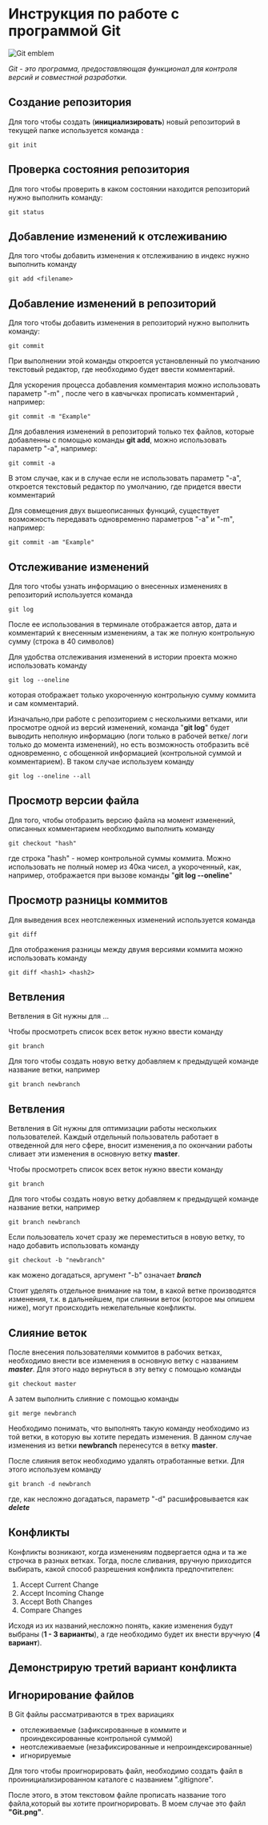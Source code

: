# Инструкция по работе с программой Git

![Git emblem](Git.png)

_Git   - это программа, предоставляющая функционал для контроля версий и совместной разработки._

## Создание репозитория

Для того чтобы создать (**инициализировать**) новый репозиторий в текущей папке используется команда : 

    git init

 ## Проверка состояния репозитория

 Для того чтобы проверить в каком состоянии находится репозиторий нужно выполнить команду:

    git status

## Добавление изменений к отслеживанию

Для того чтобы добавить изменения к отслеживанию в индекс нужно выполнить команду 

    git add <filename>

## Добавление изменений в репозиторий

Для того чтобы добавить изменения в репозиторий нужно выполнить команду:

    git commit

При выполнении этой команды откроется установленный по умолчанию текстовый редактор, где необходимо будет ввести комментарий. 

Для ускорения процесса добавления комментария можно использовать параметр "-m" , после чего в кавчычках прописать комментарий , например:

    git commit -m "Example"

Для добавления изменений в репозиторий только тех файлов, которые добавленны с помощью команды **git add**, можно использовать параметр "-a", например:

    git commit -a

В этом случае, как и в случае если не использовать параметр "-a", откроется текстовый редактор по умолчанию, где придется ввести комментарий

Для совмещения двух вышеописанных функций, существует возможность передавать одновременно параметров "-a" и "-m", например:

    git commit -am "Example"

## Отслеживание изменений 

Для того чтобы узнать информацию о внесенных изменениях в репозиторий используется команда

    git log
 
 После ее использования в терминале отображается автор, дата и комментарий к внесенным изменениям, а так же полную контрольную сумму (строка в 40 символов)

Для удобства отслеживания изменений в истории проекта можно использовать команду 

    git log --oneline

которая отображает только укороченную контрольную сумму коммита и сам комментарий. 

Изначально,при работе с репозиторием с несколькими ветками, или просмотре одной из версий изменений, команда "__git log__" будет выводить неполную информацию (логи только в рабочей ветке/ логи только до момента изменений), но есть возможность отобразить всё одновременно, с обощенной информацией (контрольной суммой и комментарием). В таком случае используем команду

    git log --oneline --all

## Просмотр версии файла

Для того, чтобы отобразить версию файла на момент изменений, описанных комментарием необходимо выполнить команду

    git checkout "hash"

где строка "hash" - номер контрольной суммы коммита. Можно использовать не полный номер из 40ка чисел, а укороченный, как, например, отображается при вызове команды "__git log --oneline__"

## Просмотр разницы коммитов

Для выведения всех неотслеженных изменений используется команда 

    git diff

Для отображения разницы между двумя версиями коммита можно использовать команду 

    git diff <hash1> <hash2>

## Ветвления

Ветвления в Git нужны для ...

Чтобы просмотреть список всех веток нужно ввести команду

    git branch

Для того чтобы создать новую ветку добавляем к предыдущей команде название ветки, например

    git branch newbranch

## Ветвления

Ветвления в Git нужны для оптимизации работы нескольких пользователей. Каждый отдельный пользователь работает в отведенной для него сфере, вносит изменения,а по окончании работы сливает эти изменения в основную ветку __master__.

Чтобы просмотреть список всех веток нужно ввести команду

    git branch

Для того чтобы создать новую ветку добавляем к предыдущей команде название ветки, например

    git branch newbranch

Если пользователь хочет сразу же переместиться в новую ветку, то надо добавить использовать команду

    git checkout -b "newbranch"

как можено догадаться, аргумент "-b" означает __*branch*__ 

Стоит уделять отдельное внимание на том, в какой ветке производятся изменения, т.к. в дальнейшем, при слиянии веток (которое мы опишем ниже), могут происходить нежелательные конфликты.

## Слияние веток

После внесения пользователями коммитов в рабочих ветках, необходимо внести все изменения в основную ветку с названием __*master*__. Для этого надо вернуться в эту ветку с помощью команды

    git checkout master

А затем выполнить слияние с помощью команды


    git merge newbranch

Необходимо понимать, что выполнять такую команду необходимо из той ветки, в которую вы хотите передать изменения. В данном случае изменения из ветки __newbranch__ перенесутся в ветку __master__.


После слияния веток необходимо удалять отработанные ветки. Для этого используем команду

    git branch -d newbranch

где, как несложно догадаться, параметр "-d" расшифровывается как __*delete*__

## Конфликты

Конфликты возникают, когда изменениям подвергается одна и та же строчка в разных ветках. Тогда, после сливания,  вручную приходится выбирать, какой способ разрешения конфликта предпочтителен:

1. Accept Current Change
2. Accept Incoming Change
3. Accept Both Changes
4. Compare Changes

Исходя из их названий,несложно понять, какие изменения будут выбраны (__1 - 3 варианты__), а где необходимо будет их внести вручную (__4 вариант__).

## Демонстрирую третий вариант конфликта
## Игнорирование файлов

В Git файлы рассматриваются в трех вариациях

* отслеживаемые (зафиксированные в коммите и проиндексированные контрольной суммой)
* неотслеживаемые (незафиксированные и непроиндексированные) 
* игнорируемые 

Для того чтобы проигнорировать файл, необходимо создать файл в проинициализированном каталоге с названием ".gitignore".

После этого, в этом текстовом файле прописать название того файла,который вы хотите проигнорировать. В моем случае это файл __"Git.png"__.


